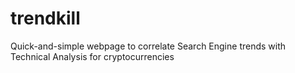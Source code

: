 # trendkill
Quick-and-simple webpage to correlate Search Engine trends with Technical Analysis for cryptocurrencies
